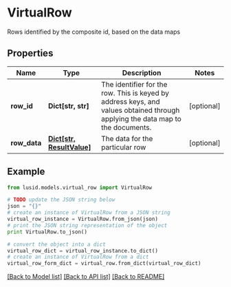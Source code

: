 # VirtualRow

Rows identified by the composite id, based on the data maps

## Properties
Name | Type | Description | Notes
------------ | ------------- | ------------- | -------------
**row_id** | **Dict[str, str]** | The identifier for the row. This is keyed by address keys, and values obtained through applying the data map to the documents. | [optional] 
**row_data** | [**Dict[str, ResultValue]**](ResultValue.md) | The data for the particular row | [optional] 

## Example

```python
from lusid.models.virtual_row import VirtualRow

# TODO update the JSON string below
json = "{}"
# create an instance of VirtualRow from a JSON string
virtual_row_instance = VirtualRow.from_json(json)
# print the JSON string representation of the object
print VirtualRow.to_json()

# convert the object into a dict
virtual_row_dict = virtual_row_instance.to_dict()
# create an instance of VirtualRow from a dict
virtual_row_form_dict = virtual_row.from_dict(virtual_row_dict)
```
[[Back to Model list]](../README.md#documentation-for-models) [[Back to API list]](../README.md#documentation-for-api-endpoints) [[Back to README]](../README.md)


